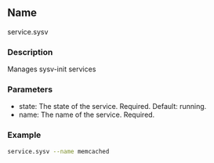 ## Name

service.sysv

### Description

Manages sysv-init services

### Parameters

* state: The state of the service. Required. Default: running.
* name: The name of the service. Required.

### Example

```bash
service.sysv --name memcached
```

